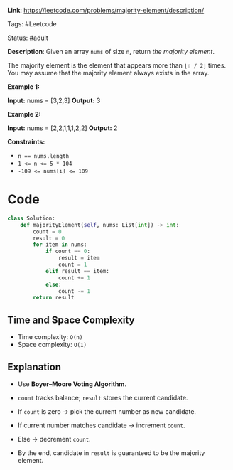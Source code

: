 **Link**: https://leetcode.com/problems/majority-element/description/

Tags: #Leetcode 

Status: #adult 

**Description**:
Given an array `nums` of size `n`, return _the majority element_.

The majority element is the element that appears more than `⌊n / 2⌋` times. You may assume that the majority element always exists in the array.

**Example 1:**

**Input:** nums = [3,2,3]
**Output:** 3

**Example 2:**

**Input:** nums = [2,2,1,1,1,2,2]
**Output:** 2

**Constraints:**

- `n == nums.length`
- `1 <= n <= 5 * 104`
- `-109 <= nums[i] <= 109`
# Code
```python
class Solution:
    def majorityElement(self, nums: List[int]) -> int:
        count = 0
        result = 0
        for item in nums:
            if count == 0:
                result = item
                count = 1
            elif result == item:
                count += 1
            else:
                count -= 1
        return result
```

## Time and Space Complexity

- Time complexity: `O(n)`
- Space complexity: `O(1)`
## Explanation
- Use **Boyer–Moore Voting Algorithm**.
    
- `count` tracks balance; `result` stores the current candidate.
    
- If `count` is zero → pick the current number as new candidate.
    
- If current number matches candidate → increment `count`.
    
- Else → decrement `count`.
    
- By the end, candidate in `result` is guaranteed to be the majority element.